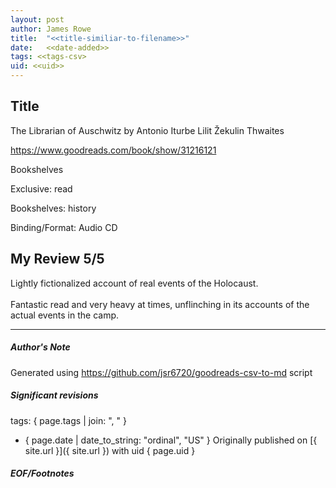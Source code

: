 ```yaml
---
layout: post
author: James Rowe
title:  "<<title-similiar-to-filename>>"
date:   <<date-added>>
tags: <<tags-csv>
uid: <<uid>>
---
```


<!-- highly dependent on how you personally use jekyll templates, and how you want this to show up -->

## Title

The Librarian of Auschwitz by Antonio Iturbe
Lilit Žekulin Thwaites 

https://www.goodreads.com/book/show/31216121

Bookshelves

Exclusive: read

Bookshelves: history

Binding/Format: Audio CD

## My Review 5/5

Lightly fictionalized account of real events of the Holocaust. <br/><br/>Fantastic read and very heavy at times, unflinching in its accounts of the actual events in the camp.

---

##### Author's Note

Generated using https://github.com/jsr6720/goodreads-csv-to-md script

##### Significant revisions

tags: { page.tags | join: ", " } <!-- todo move this somewhere -->

- { page.date | date_to_string: "ordinal", "US" } Originally published on [{ site.url }]({ site.url }) with uid { page.uid }

##### EOF/Footnotes
